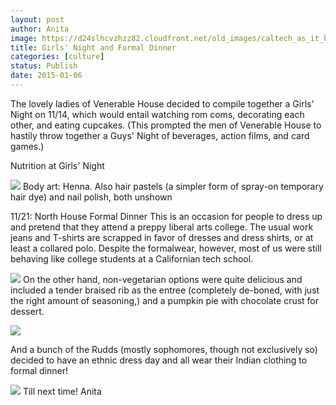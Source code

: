 ```yaml
---
layout: post
author: Anita
image: https://d24slhcvzhzz82.cloudfront.net/old_images/caltech_as_it_happens/6a0105349b8251970b01b8d0ace7ac970c.jpg
title: Girls' Night and Formal Dinner
categories: [culture]
status: Publish
date: 2015-01-06
---
```


The lovely ladies of Venerable House decided to compile together a Girls' Night on 11/14, which would entail watching rom coms, decorating each other, and eating cupcakes. (This prompted the men of Venerable House to hastily throw together a Guys' Night of beverages, action films, and card games.)

Nutrition at Girls' Night


![](https://d24slhcvzhzz82.cloudfront.net/old_images/caltech_as_it_happens/6a0105349b8251970b01b7c7236bbf970b.jpg)
Body art: Henna. Also hair pastels (a simpler form of spray-on temporary hair dye) and nail polish, both unshown

11/21: North House Formal Dinner
This is an occasion for people to dress up and pretend that they attend a preppy liberal arts college. The usual work jeans and T-shirts are scrapped in favor of dresses and dress shirts, or at least a collared polo. Despite the formalwear, however, most of us were still behaving like college students at a Californian tech school.


![](https://d24slhcvzhzz82.cloudfront.net/old_images/caltech_as_it_happens/6a0105349b8251970b01b7c72f5665970b.jpg)
On the other hand, non-vegetarian options were quite delicious and included a tender braised rib as the entree (completely de-boned, with just the right amount of seasoning,) and a pumpkin pie with chocolate crust for dessert.


![](https://d24slhcvzhzz82.cloudfront.net/old_images/caltech_as_it_happens/6a0105349b8251970b01bb07d34756970d.jpg)

And a bunch of the Rudds (mostly sophomores, though not exclusively so) decided to have an ethnic dress day and all wear their Indian clothing to formal dinner!


![](https://d24slhcvzhzz82.cloudfront.net/old_images/caltech_as_it_happens/6a0105349b8251970b01b8d0b8b404970c.jpg)
Till next time!
Anita
